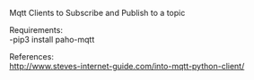 Mqtt Clients to Subscribe and Publish to a topic  

Requirements:  
-pip3 install paho-mqtt  


References:  
http://www.steves-internet-guide.com/into-mqtt-python-client/  

